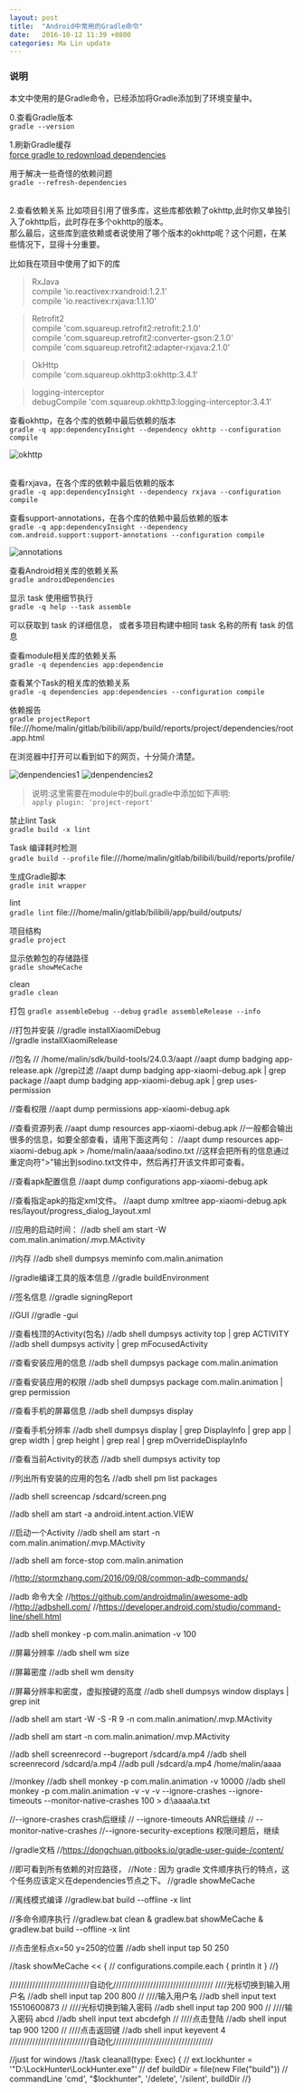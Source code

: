 ```yaml
---
layout: post
title:  "Android中常用的Gradle命令"
date:   2016-10-12 11:39 +0800
categories: Ma Lin update
---
```

### 说明
本文中使用的是Gradle命令，已经添加将Gradle添加到了环境变量中。

0.查看Gradle版本<br/>
`gradle --version`


1.刷新Gradle缓存<br/>
[force gradle to redownload dependencies](http://stackoverflow.com/questions/13565082/how-can-i-force-gradle-to-redownload-dependencies#)<br/>

用于解决一些奇怪的依赖问题<br/>
`gradle --refresh-dependencies`



<br/>
2.查看依赖关系
比如项目引用了很多库，这些库都依赖了okhttp,此时你又单独引入了okhttp后，此时存在多个okhttp的版本。<br/>
那么最后，这些库到底依赖或者说使用了哪个版本的okhttp呢？这个问题，在某些情况下，显得十分重要。<br/>

比如我在项目中使用了如下的库

>RxJava  
compile 'io.reactivex:rxandroid:1.2.1'  
compile 'io.reactivex:rxjava:1.1.10'  

>Retrofit2  
compile 'com.squareup.retrofit2:retrofit:2.1.0'  
compile 'com.squareup.retrofit2:converter-gson:2.1.0'  
compile 'com.squareup.retrofit2:adapter-rxjava:2.1.0'  

>OkHttp  
compile 'com.squareup.okhttp3:okhttp:3.4.1'  

>logging-interceptor  
debugCompile 'com.squareup.okhttp3:logging-interceptor:3.4.1'  

查看okhttp，在各个库的依赖中最后依赖的版本<br/>
`gradle -q app:dependencyInsight --dependency okhttp --configuration compile`

![okhttp](http://ogxkun013.bkt.clouddn.com/okhttp.png)
<br/>
<br/>


查看rxjava，在各个库的依赖中最后依赖的版本<br/>
`gradle -q app:dependencyInsight --dependency rxjava --configuration compile`

查看support-annotations，在各个库的依赖中最后依赖的版本<br/>
`gradle -q app:dependencyInsight --dependency com.android.support:support-annotations --configuration compile`

![annotations](http://ogxkun013.bkt.clouddn.com/annotations.png)

查看Android相关库的依赖关系<br/>
`gradle androidDependencies`


显示 task 使用细节执行<br/>
`gradle -q help --task assemble`

可以获取到 task 的详细信息， 或者多项目构建中相同 task 名称的所有 task 的信息<br/>


查看module相关库的依赖关系<br/>
`gradle -q dependencies app:dependencie`

查看某个Task的相关库的依赖关系<br/>
`gradle -q dependencies app:dependencies --configuration compile`



依赖报告<br/>
`gradle projectReport`
file:///home/malin/gitlab/bilibili/app/build/reports/project/dependencies/root.app.html<br/>

在浏览器中打开可以看到如下的网页，十分简介清楚。

![denpendencies1](http://ogxkun013.bkt.clouddn.com/dependencies_one.png)
![denpendencies2](http://ogxkun013.bkt.clouddn.com/dependencies_two.png)

>说明:这里需要在module中的buil.gradle中添加如下声明:<br/>
`apply plugin: 'project-report'`



禁止lint Task<br/>
`gradle build -x lint`

Task 编译耗时检测<br/>
`gradle build --profile`
file:///home/malin/gitlab/bilibili/build/reports/profile/<br/>

生成Gradle脚本<br/>
`gradle init wrapper`

lint<br/>
`gradle lint`
file:///home/malin/gitlab/bilibili/app/build/outputs/<br/>

项目结构<br/>
`gradle project`

显示依赖包的存储路径<br/>
`gradle showMeCache`


clean<br/>
`gradle clean`

打包
`gradle assembleDebug --debug`
`gradle assembleRelease --info`

//打包并安装
//gradle installXiaomiDebug<br/>
//gradle installXiaomiRelease<br/>

//包名
// /home/malin/sdk/build-tools/24.0.3/aapt
//aapt dump badging app-release.apk
//grep过滤
//aapt dump badging app-xiaomi-debug.apk | grep package
//aapt dump badging app-xiaomi-debug.apk | grep uses-permission

//查看权限
//aapt dump permissions app-xiaomi-debug.apk

//查看资源列表
//aapt dump resources app-xiaomi-debug.apk
//一般都会输出很多的信息，如要全部查看，请用下面这两句：
//aapt dump resources app-xiaomi-debug.apk > /home/malin/aaaa/sodino.txt
//这样会把所有的信息通过重定向符">"输出到sodino.txt文件中，然后再打开该文件即可查看。

//查看apk配置信息
//aapt dump configurations app-xiaomi-debug.apk

//查看指定apk的指定xml文件。
//aapt dump xmltree app-xiaomi-debug.apk res/layout/progress_dialog_layout.xml



//应用的启动时间：
//adb shell am start -W com.malin.animation/.mvp.MActivity

//内存
//adb shell dumpsys meminfo com.malin.animation

//gradle编译工具的版本信息
//gradle buildEnvironment

//签名信息
//gradle signingReport

//GUI
//gradle -gui

//查看栈顶的Activity(包名)
//adb shell dumpsys activity top | grep ACTIVITY
//adb shell dumpsys activity | grep mFocusedActivity

//查看安装应用的信息
//adb shell dumpsys package com.malin.animation

//查看安装应用的权限
//adb shell dumpsys package com.malin.animation | grep permission

//查看手机的屏幕信息
//adb shell dumpsys display

//查看手机分辨率
//adb shell dumpsys display | grep DisplayInfo | grep app | grep width | grep height | grep real | grep mOverrideDisplayInfo

//查看当前Activity的状态
//adb shell dumpsys activity top


//列出所有安装的应用的包名
//adb shell pm list packages

//adb shell screencap /sdcard/screen.png

//adb shell am start -a android.intent.action.VIEW

//启动一个Activity
//adb shell am start -n com.malin.animation/.mvp.MActivity

//adb shell am force-stop com.malin.animation

//http://stormzhang.com/2016/09/08/common-adb-commands/

//adb 命令大全
//https://github.com/androidmalin/awesome-adb
//http://adbshell.com/
//https://developer.android.com/studio/command-line/shell.html

//adb shell monkey -p com.malin.animation -v 100

//屏幕分辨率
//adb shell wm size

//屏幕密度
//adb shell wm density

//屏幕分辨率和密度，虚拟按键的高度
//adb shell dumpsys window displays | grep init

//adb shell am start -W -S -R 9 -n com.malin.animation/.mvp.MActivity

//adb shell am start -n com.malin.animation/.mvp.MActivity

//adb shell screenrecord --bugreport /sdcard/a.mp4
//adb shell screenrecord /sdcard/a.mp4
//adb pull /sdcard/a.mp4 /home/malin/aaaa

//monkey
//adb shell monkey -p com.malin.animation -v 10000
//adb shell monkey -p com.malin.animation -v -v -v --ignore-crashes --ignore-timeouts --monitor-native-crashes 100 > d:\aaaa\a.txt

//--ignore-crashes crash后继续
// --ignore-timeouts ANR后继续
// --monitor-native-crashes
//--ignore-security-exceptions 权限问题后，继续

//gradle文档
//https://dongchuan.gitbooks.io/gradle-user-guide-/content/

//即可看到所有依赖的对应路径，
//Note : 因为 gradle 文件顺序执行的特点，这个任务应该定义在dependencies节点之下。
//gradle showMeCache

//离线模式编译
//gradlew.bat build --offline -x lint

//多命令顺序执行
//gradlew.bat clean & gradlew.bat showMeCache & gradlew.bat build --offline -x lint


//点击坐标点x=50  y=250的位置
//adb shell input tap 50 250


//task showMeCache << {
//    configurations.compile.each { println it }
//}

////////////////////////////自动化///////////////////////////////////
////光标切换到输入用户名
//adb shell input tap 200 800
//
////输入用户名
//adb shell input text 15510600873
//
////光标切换到输入密码
//adb shell input tap 200 900
//
////输入密码 abcd
//adb shell input text abcdefgh
//
////点击登陆
//adb shell input tap 900 1200
//
////点击返回键
//adb shell input keyevent 4
////////////////////////////自动化///////////////////////////////////


//just for windows
//task cleanall(type: Exec) {
//    ext.lockhunter = '\"D:\\LockHunter\\LockHunter.exe\"'
//    def buildDir = file(new File("build"))
//    commandLine 'cmd', "$lockhunter", '/delete', '/silent', buildDir
//}
